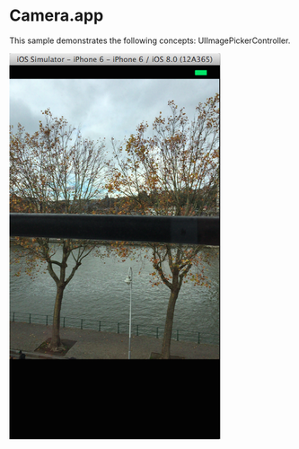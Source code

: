 Camera.app
==========

This sample demonstrates the following concepts: UIImagePickerController.

![ScreenShot](screenshot.png)
